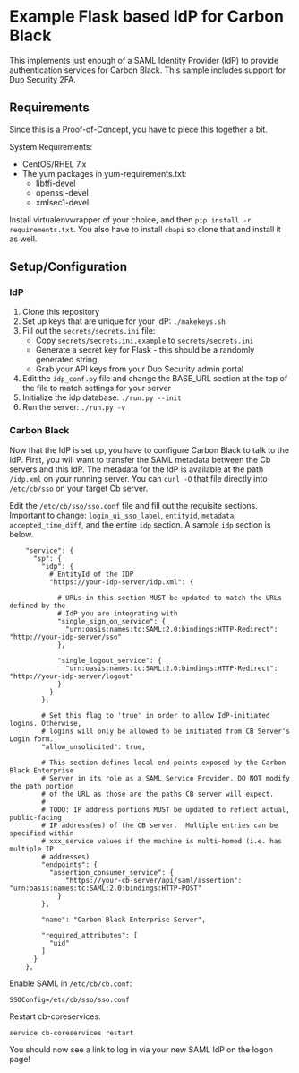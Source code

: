 # Example Flask based IdP for Carbon Black

This implements just enough of a SAML Identity Provider (IdP) to provide authentication services for Carbon Black.
This sample includes support for Duo Security 2FA.

## Requirements

Since this is a Proof-of-Concept, you have to piece this together a bit.

System Requirements:
* CentOS/RHEL 7.x
* The yum packages in yum-requirements.txt:
  * libffi-devel
  * openssl-devel
  * xmlsec1-devel

Install virtualenvwrapper of your choice, and then `pip install -r requirements.txt`.
You also have to install `cbapi` so clone that and install it as well.

## Setup/Configuration

### IdP
1. Clone this repository
2. Set up keys that are unique for your IdP: `./makekeys.sh`
3. Fill out the `secrets/secrets.ini` file:
   * Copy `secrets/secrets.ini.example` to `secrets/secrets.ini`
   * Generate a secret key for Flask - this should be a randomly generated string
   * Grab your API keys from your Duo Security admin portal
4. Edit the `idp_conf.py` file and change the BASE_URL section at the top of the file to match settings for your server
4. Initialize the idp database: `./run.py --init`
5. Run the server: `./run.py -v`

### Carbon Black

Now that the IdP is set up, you have to configure Carbon Black to talk to the IdP.
First, you will want to transfer the SAML metadata between the Cb servers and this IdP.
The metadata for the IdP is available at the path `/idp.xml` on your running server. You can `curl -O` that file
directly into `/etc/cb/sso` on your target Cb server.

Edit the `/etc/cb/sso/sso.conf` file and fill out the requisite sections. Important to change: `login_ui_sso_label`, 
`entityid`, `metadata`, `accepted_time_diff`, and the entire `idp` section. A sample `idp` section is below.

```
    "service": {
      "sp": {
        "idp": {
          # EntityId of the IDP
          "https://your-idp-server/idp.xml": {

            # URLs in this section MUST be updated to match the URLs defined by the
            # IdP you are integrating with
            "single_sign_on_service": {
              "urn:oasis:names:tc:SAML:2.0:bindings:HTTP-Redirect": "http://your-idp-server/sso"
            },

            "single_logout_service": {
              "urn:oasis:names:tc:SAML:2.0:bindings:HTTP-Redirect": "http://your-idp-server/logout"
            }
          }
        },

        # Set this flag to 'true' in order to allow IdP-initiated logins. Otherwise,
        # logins will only be allowed to be initiated from CB Server's Login form.
        "allow_unsolicited": true,

        # This section defines local end points exposed by the Carbon Black Enterprise
        # Server in its role as a SAML Service Provider. DO NOT modify the path portion
        # of the URL as those are the paths CB server will expect.
        #
        # TODO: IP address portions MUST be updated to reflect actual, public-facing
        # IP address(es) of the CB server.  Multiple entries can be specified within
        # xxx_service values if the machine is multi-homed (i.e. has multiple IP
        # addresses)
        "endpoints": {
          "assertion_consumer_service": {
              "https://your-cb-server/api/saml/assertion": "urn:oasis:names:tc:SAML:2.0:bindings:HTTP-POST"
            }
        },

        "name": "Carbon Black Enterprise Server",

        "required_attributes": [
          "uid"
        ]
      }
    },
```

Enable SAML in `/etc/cb/cb.conf`:

```
SSOConfig=/etc/cb/sso/sso.conf
```

Restart cb-coreservices:

`service cb-coreservices restart`

You should now see a link to log in via your new SAML IdP on the logon page!
